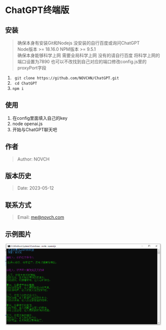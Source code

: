 # ChatGPT终端版

## 安装

> 确保本身有安装Git和Nodejs 没安装的自行百度或询问ChatGPT  
> Node版本 >= 18.16.0 NPM版本 >= 9.5.1  
> 确保本身能够科学上网 需要全局科学上网  没有的请自行百度
> 将科学上网的端口设置为7890 也可以不改找到自己对应的端口修改config.js里的proxyPort字段

1. ` git clone https://github.com/NOVCHN/ChatGPT.git`
2. ` cd ChatGPT`
3. ` npm i `


## 使用

1. 在config里面填入自己的key
2. node openai.js
3. 开始与ChatGPT聊天吧

## 作者

> Author: NOVCH 

## 版本历史

> Date: 2023-05-12 

## 联系方式

> Email: me@novch.com 

## 示例图片

![*示例图片](https://raw.githubusercontent.com/NOVCHN/ChatGPT/main/img/20230512.png)

